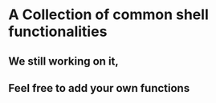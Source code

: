# A  Collection of common shell functionalities

##  We still working on it, 
## Feel free to add your own functions
